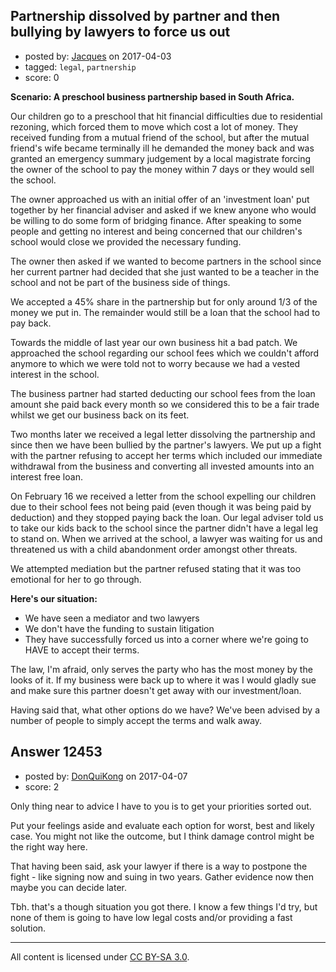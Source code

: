 ## Partnership dissolved by partner and then bullying by lawyers to force us out

- posted by: [Jacques](https://stackexchange.com/users/167647/jacques) on 2017-04-03
- tagged: `legal`, `partnership`
- score: 0

**Scenario: A preschool business partnership based in South Africa.** 

Our children go to a preschool that hit financial difficulties due to residential rezoning, which forced them to move which cost a lot of money. They received funding from a mutual friend of the school, but after the mutual friend's wife became terminally ill he demanded the money back and was granted an emergency summary judgement by a local magistrate forcing the owner of the school to pay the money within 7 days or they would sell the school. 

The owner approached us with an initial offer of an 'investment loan' put together by her financial adviser and asked if we knew anyone who would be willing to do some form of bridging finance. After speaking to some people and getting no interest and being concerned that our children's school would close we provided the necessary funding. 

The owner then asked if we wanted to become partners in the school since her current partner had decided that she just wanted to be a teacher in the school and not be part of the business side of things. 

We accepted a 45% share in the partnership but for only around 1/3 of the money we put in. The remainder would still be a loan that the school had to pay back. 

Towards the middle of last year our own business hit a bad patch. We approached the school regarding our school fees which we couldn't afford anymore to which we were told not to worry because we had a vested interest in the school. 

The business partner had started deducting our school fees from the loan amount she paid back every month so we considered this to be a fair trade whilst we get our business back on its feet. 

Two months later we received a legal letter dissolving the partnership and since then we have been bullied by the partner's lawyers. We put up a fight with the partner refusing to accept her terms which included our immediate withdrawal from the business and converting all invested amounts into an interest free loan. 

On February 16 we received a letter from the school expelling our children due to their school fees not being paid (even though it was being paid by deduction) and they stopped paying back the loan. Our legal adviser told us to take our kids back to the school since the partner didn't have a legal leg to stand on. 
When we arrived at the school, a lawyer was waiting for us and threatened us with a child abandonment order amongst other threats. 

We attempted mediation but the partner refused stating that it was too emotional for her to go through. 

**Here's our situation:**  
* We have seen a mediator and two lawyers  
* We don't have the funding to sustain litigation  
* They have successfully forced us into a corner where we're going to HAVE to accept their terms.  
 
The law, I'm afraid, only serves the party who has the most money by the looks of it. If my business were back up to where it was I would gladly sue and make sure this partner doesn't get away with our investment/loan. 

Having said that, what other options do we have? We've been advised by a number of people to simply accept the terms and walk away. 
 


## Answer 12453

- posted by: [DonQuiKong](https://stackexchange.com/users/9739821/donquikong) on 2017-04-07
- score: 2

Only thing near to advice I have to you is to get your priorities sorted out. 

Put your feelings aside and evaluate each option for worst, best and likely case. You might not like the outcome, but I think damage control might be the right way here.

That having been said, ask your lawyer if there is a way to postpone the fight - like signing now and suing in two years. Gather evidence now then maybe you can decide later.

Tbh. that's a though situation you got there. I know a few things I'd try, but none of them is going to have low legal costs and/or providing a fast solution. 



---

All content is licensed under [CC BY-SA 3.0](https://creativecommons.org/licenses/by-sa/3.0/).
